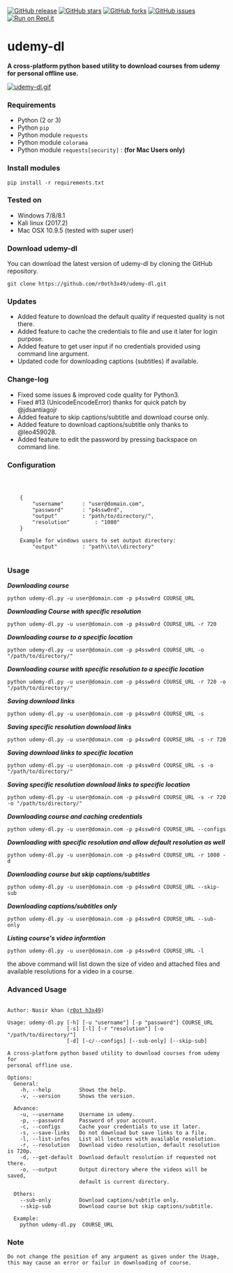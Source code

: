 [![GitHub release](https://img.shields.io/badge/release-v0.3-brightgreen.svg?style=flat-square)](https://github.com/r0oth3x49/udemy-dl/releases/tag/v0.3)
[![GitHub stars](https://img.shields.io/github/stars/r0oth3x49/udemy-dl.svg?style=flat-square)](https://github.com/r0oth3x49/udemy-dl/stargazers)
[![GitHub forks](https://img.shields.io/github/forks/r0oth3x49/udemy-dl.svg?style=flat-square)](https://github.com/r0oth3x49/udemy-dl/network)
[![GitHub issues](https://img.shields.io/github/issues/r0oth3x49/udemy-dl.svg?style=flat-square)](https://github.com/r0oth3x49/udemy-dl/issues)
[![Run on Repl.it](https://repl.it/badge/github/rodmontgt/udemy-dl)](https://repl.it/github/rodmontgt/udemy-dl)

# udemy-dl
**A cross-platform python based utility to download courses from udemy for personal offline use.**

[![udemy-dl.gif](https://s26.postimg.org/st8y7ud5l/udemy-dl.gif)](https://postimg.org/image/y4nusjz85/)

### Requirements

- Python (2 or 3)
- Python `pip`
- Python module `requests`
- Python module `colorama`
- Python module `requests[security]` : **(for Mac Users only)**

### Install modules

	pip install -r requirements.txt
	
### Tested on

- Windows 7/8/8.1
- Kali linux (2017.2)
- Mac OSX 10.9.5 (tested with super user)
 
### Download udemy-dl

You can download the latest version of udemy-dl by cloning the GitHub repository.

	git clone https://github.com/r0oth3x49/udemy-dl.git
	
### Updates

- Added feature to download the default quality if requested quality is not there.
- Added feature to cache the credentials to file and use it later for login purpose.
- Added feature to get user input if no credentials provided using command line argument.
- Updated code for downloading captions (subtitles) if available.


### Change-log

- Fixed some issues & improved code quality for Python3.
- Fixed #13 (UnicodeEncodeError) thanks for quick patch by @jdsantiagojr 
- Added feature to skip captions/subtitle and download course only.
- Added feature to download captions/subtitle only thanks to @leo459028.
- Added feature to edit the password by pressing backspace on command line.
	
### Configuration

<pre><code>
	
	
	{
		"username" 		: "user@domain.com",
		"password" 		: "p4ssw0rd",
		"output" 		: "path/to/directory/",
		"resolution" 		: "1080"
	}
	
	Example for windows users to set output directory:
		"output" 		: "path\\to\\directory"
		
</code></pre>


### Usage

***Downloading course***

	python udemy-dl.py -u user@domain.com -p p4ssw0rd COURSE_URL
	
***Downloading Course with specific resolution***

	python udemy-dl.py -u user@domain.com -p p4ssw0rd COURSE_URL -r 720
	
***Downloading course to a specific location***

	python udemy-dl.py -u user@domain.com -p p4ssw0rd COURSE_URL -o "/path/to/directory/"
	
***Downloading course with specific resolution to a specific location***

	python udemy-dl.py -u user@domain.com -p p4ssw0rd COURSE_URL -r 720 -o "/path/to/directory/"

***Saving download links***

	python udemy-dl.py -u user@domain.com -p p4ssw0rd COURSE_URL -s

***Saving specific resolution download links***

	python udemy-dl.py -u user@domain.com -p p4ssw0rd COURSE_URL -s -r 720

***Saving download links to specific location***
	
	python udemy-dl.py -u user@domain.com -p p4ssw0rd COURSE_URL -s -o "/path/to/directory/"
	
***Saving specific resolution download links to specific location***

	python udemy-dl.py -u user@domain.com -p p4ssw0rd COURSE_URL -s -r 720 -o "/path/to/directory/"

***Downloading course and caching credentials***

	python udemy-dl.py -u user@domain.com -p p4ssw0rd COURSE_URL --configs

***Downloading with specific resolution and allow default resolution as well***

	python udemy-dl.py -u user@domain.com -p p4ssw0rd COURSE_URL -r 1080 -d

***Downloading course but skip captions/subtitles***

	python udemy-dl.py -u user@domain.com -p p4ssw0rd COURSE_URL --skip-sub

***Downloading captions/subtitles only***

	python udemy-dl.py -u user@domain.com -p p4ssw0rd COURSE_URL --sub-only

***Listing course's video informtion***

	python udemy-dl.py -u user@domain.com -p p4ssw0rd COURSE_URL -l
the above command will list down the size of video and attached files and available resolutions for a video in a course.

### Advanced Usage

<pre><code>
Author: Nasir khan (<a href="http://r0oth3x49.herokuapp.com/">r0ot h3x49</a>)

Usage: udemy-dl.py [-h] [-u "username"] [-p "password"] COURSE_URL
                   [-s] [-l] [-r "resolution"] [-o "/path/to/directory/"]
                   [-d] [-c/--configs] [--sub-only] [--skip-sub]

A cross-platform python based utility to download courses from udemy for
personal offline use.

Options:
  General:
    -h, --help         Shows the help.
    -v, --version      Shows the version.

  Advance:
    -u, --username     Username in udemy.
    -p, --password     Password of your account.
    -c, --configs      Cache your credentials to use it later.
    -s, --save-links   Do not download but save links to a file.
    -l, --list-infos   List all lectures with available resolution.
    -r, --resolution   Download video resolution, default resolution is 720p.
    -d, --get-default  Download default resolution if requested not there.
    -o, --output       Output directory where the videos will be saved,
                       default is current directory.
  
  Others:
    --sub-only         Download captions/subtitle only.
    --skip-sub         Download course but skip captions/subtitle.

  Example:
	python udemy-dl.py  COURSE_URL
</code></pre>


### Note 
<pre><code>Do not change the position of any argument as given under the Usage, this may cause an error or failur in downloading of course.</code></pre>
